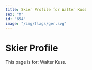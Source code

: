 ```yaml
---
title: Skier Profile for Walter Kuss
sex: "M"
id: "654"
image: "/img/flags/ger.svg" 
---
```


# Skier Profile

This page is for: Walter Kuss.
    